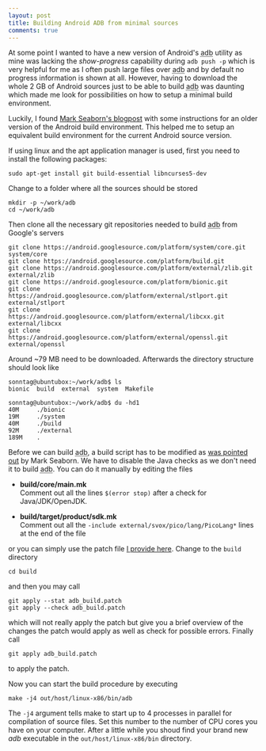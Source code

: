 ```yaml
---
layout: post
title: Building Android ADB from minimal sources
comments: true
---
```


At some point I wanted to have a new version of Android's <abbr title="Android Debug Bridge">adb</abbr> utility as mine was lacking the *show-progress* capability during `adb push -p` which is very helpful for me as I often push large files over <abbr title="Android Debug Bridge">adb</abbr> and by default no progress information is shown at all. However, having to download the whole 2 GB of Android sources just to be able to build <abbr title="Android Debug Bridge">adb</abbr> was daunting which made me look for possibilities on how to setup a minimal build environment.

Luckily, I found [Mark Seaborn's blogpost][1] with some instructions for an older version of the Android build environment. This helped me to setup an equivalent build environment for the current Android source version.

If using linux and the apt application manager is used, first you need to install the following packages:

    sudo apt-get install git build-essential libncurses5-dev

Change to a folder where all the sources should be stored

    mkdir -p ~/work/adb
    cd ~/work/adb
    
Then clone all the necessary git repositories needed to build <abbr title="Android Debug Bridge">adb</abbr> from Google's servers

    git clone https://android.googlesource.com/platform/system/core.git system/core
    git clone https://android.googlesource.com/platform/build.git
    git clone https://android.googlesource.com/platform/external/zlib.git external/zlib
    git clone https://android.googlesource.com/platform/bionic.git
    git clone https://android.googlesource.com/platform/external/stlport.git external/stlport
    git clone https://android.googlesource.com/platform/external/libcxx.git external/libcxx
    git clone https://android.googlesource.com/platform/external/openssl.git external/openssl
    
Around ~79 MB need to be downloaded. Afterwards the directory structure should look like

    sonntag@ubuntubox:~/work/adb$ ls
    bionic  build  external  system  Makefile
    
    sonntag@ubuntubox:~/work/adb$ du -hd1
    40M     ./bionic
    19M     ./system
    40M     ./build
    92M     ./external
    189M    .

Before we can build <abbr title="Android Debug Bridge">adb</abbr>, a build script has to be modified as [was pointed out][1] by Mark Seaborn. We have to disable the Java checks as we don't need it to build <abbr title="Android Debug Bridge">adb</abbr>. You can do it manually by editing the files

   - __build/core/main.mk__      
     Comment out all the lines `$(error stop)` after a check for Java/JDK/OpenJDK.
      
   - __build/target/product/sdk.mk__      
     Comment out all the `-include external/svox/pico/lang/PicoLang*` lines at the end of the file
      
or you can simply use the patch file [I provide here][2]. Change to the `build` directory

    cd build
    
and then you may call

    git apply --stat adb_build.patch
    git apply --check adb_build.patch

which will not really apply the patch but give you a brief overview of the changes the patch would apply as well as check for possible errors. Finally call

    git apply adb_build.patch
    
to apply the patch.

Now you can start the build procedure by executing

    make -j4 out/host/linux-x86/bin/adb

The `-j4` argument tells make to start up to 4 processes in parallel for compilation of source files. Set this number to the number of <abbr>CPU</abbr> cores you have on your computer. After a little while you shoud find your brand new _adb_ executable in the `out/host/linux-x86/bin` directory.

[1]: http://lackingrhoticity.blogspot.de/2010/02/how-to-build-adb-android-debugger.html  "How to build adb, the Android debugger"
[2]: /assets/adb_build.patch "Patch for minimal ADB build environment"